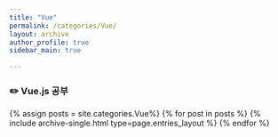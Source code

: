 ```yaml
---
title: "Vue"
permalink: /categories/Vue/
layout: archive
author_profile: true
sidebar_main: true

---
```


### ✏️ Vue.js 공부

{% assign posts = site.categories.Vue%}
{% for post in posts %} {% include archive-single.html type=page.entries_layout %} {% endfor %}

